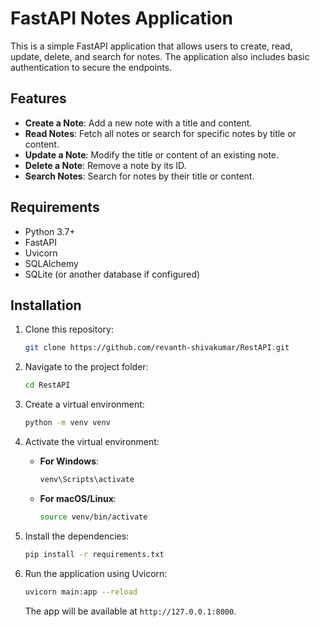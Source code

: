 # FastAPI Notes Application

This is a simple FastAPI application that allows users to create, read, update, delete, and search for notes. The application also includes basic authentication to secure the endpoints.

## Features

- **Create a Note**: Add a new note with a title and content.
- **Read Notes**: Fetch all notes or search for specific notes by title or content.
- **Update a Note**: Modify the title or content of an existing note.
- **Delete a Note**: Remove a note by its ID.
- **Search Notes**: Search for notes by their title or content.

## Requirements

- Python 3.7+
- FastAPI
- Uvicorn
- SQLAlchemy
- SQLite (or another database if configured)

## Installation

1. Clone this repository:

    ```bash
    git clone https://github.com/revanth-shivakumar/RestAPI.git
    ```

2. Navigate to the project folder:

    ```bash
    cd RestAPI
    ```

3. Create a virtual environment:

    ```bash
    python -m venv venv
    ```

4. Activate the virtual environment:

    - **For Windows**:

      ```bash
      venv\Scripts\activate
      ```

    - **For macOS/Linux**:

      ```bash
      source venv/bin/activate
      ```

5. Install the dependencies:

    ```bash
    pip install -r requirements.txt
    ```

6. Run the application using Uvicorn:

    ```bash
    uvicorn main:app --reload
    ```

    The app will be available at `http://127.0.0.1:8000`.
